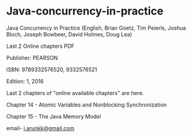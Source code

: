 # Java-concurrency-in-practice
Java Concurrency in Practice (English, Brian Goetz, Tim Peierls, Joshua Bloch, Joseph Bowbeer, David Holmes, Doug Lea) 

Last 2 Online chapters PDF

Publisher: PEARSON

ISBN: 9789332576520, 9332576521

Edition: 1, 2016


Last 2 chapters of "online available chapters" are here.


Chapter 14 - Atomic Variables and Nonblocking Synchronization

Chapter 15 - The Java Memory Model


email- i.arunkk@gmail.com
